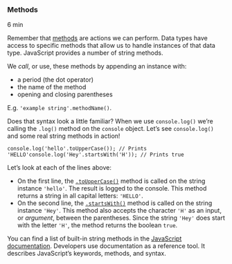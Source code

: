 
### Methods

6 min

Remember that [methods](https://www.codecademy.com/resources/docs/javascript/methods?page_ref=catalog) are actions we can perform. Data types have access to specific methods that allow us to handle instances of that data type. JavaScript provides a number of string methods.

We _call_, or use, these methods by appending an instance with:

- a period (the dot operator)
- the name of the method
- opening and closing parentheses

E.g. `'example string'.methodName()`.

Does that syntax look a little familiar? When we use `console.log()` we’re calling the `.log()` method on the `console` object. Let’s see `console.log()` and some real string methods in action!

```
console.log('hello'.toUpperCase()); // Prints 'HELLO'console.log('Hey'.startsWith('H')); // Prints true
```

Let’s look at each of the lines above:

- On the first line, the [`.toUpperCase()`](https://www.codecademy.com/resources/docs/javascript/strings/toUpperCase) method is called on the string instance `'hello'`. The result is logged to the console. This method returns a string in all capital letters: `'HELLO'`.
- On the second line, the [`.startsWith()`](https://www.codecademy.com/resources/docs/javascript/strings/startsWith) method is called on the string instance `'Hey'`. This method also accepts the character `'H'` as an input, or _argument_, between the parentheses. Since the string `'Hey'` does start with the letter `'H'`, the method returns the boolean `true`.

You can find a list of built-in string methods in the [JavaScript documentation](https://developer.mozilla.org/en-US/docs/Web/JavaScript/Reference/Global_Objects/String/prototype). Developers use documentation as a reference tool. It describes JavaScript’s keywords, methods, and syntax.